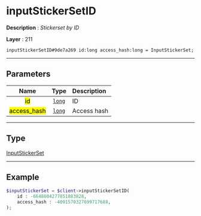 # inputStickerSetID

**Description** : *Stickerset by ID*

**Layer** : 211

```tl
inputStickerSetID#9de7a269 id:long access_hash:long = InputStickerSet;
```

---

## Parameters

| Name | Type | Description |
| :---: | :---: | :--- |
| <mark>id</mark> | [`long`](type/long) | ID |
| <mark>access_hash</mark> | [`long`](type/long) | Access hash |

---

## Type

[InputStickerSet](type/InputStickerSet)

---

## Example

```php
$inputStickerSet = $client->inputStickerSetID(
	id : -6648604277851883828,
	access_hash : -4091570327699717688,
);
```